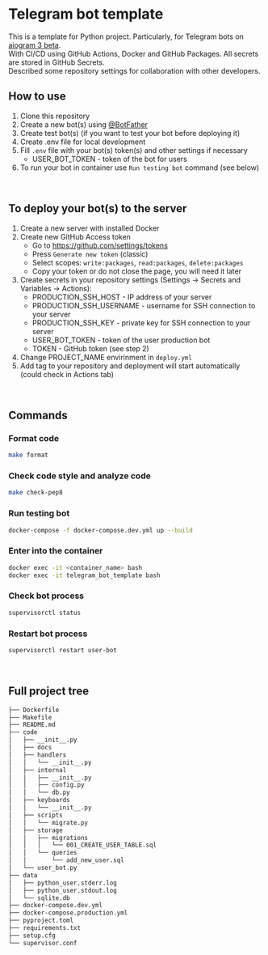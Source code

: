 # Telegram bot template

This is a template for Python project. Particularly, for Telegram bots on
[aiogram 3 beta](https://github.com/aiogram/aiogram).  
With CI/CD using GitHub Actions, Docker and GitHub Packages. All secrets are stored in GitHub Secrets.  
Described some repository settings for collaboration with other developers.


## How to use
1. Clone this repository
2. Create a new bot(s) using [@BotFather](https://t.me/BotFather)
3. Create test bot(s) (if you want to test your bot before deploying it)
4. Create .env file for local development
5. Fill `.env` file with your bot(s) token(s) and other settings if necessary
    - USER_BOT_TOKEN - token of the bot for users
6. To run your bot in container use `Run testing bot` command (see below)

<br>

## To deploy your bot(s) to the server
1. Create a new server with installed Docker
2. Create new GitHub Access token
   - Go to https://github.com/settings/tokens
   - Press `Generate new token` (classic)
   - Select scopes: `write:packages`, `read:packages`, `delete:packages`
   - Copy your token or do not close the page, you will need it later
3. Create secrets in your repository settings (Settings -> Secrets and Variables -> Actions):
   - PRODUCTION_SSH_HOST - IP address of your server
   - PRODUCTION_SSH_USERNAME - username for SSH connection to your server
   - PRODUCTION_SSH_KEY - private key for SSH connection to your server
   - USER_BOT_TOKEN - token of the user production bot
   - TOKEN - GitHub token (see step 2)
4. Change PROJECT_NAME envirinment in `deploy.yml`
5. Add tag to your repository and deployment will start automatically (could check in Actions tab)

<br>

## Commands
### Format code
```bash
make format
```

### Check code style and analyze code
```bash
make check-pep8
```

### Run testing bot
```bash
docker-compose -f docker-compose.dev.yml up --build
```

### Enter into the container
```bash
docker exec -it <container_name> bash
docker exec -it telegram_bot_template bash
```

### Check bot process
```bash
supervisorctl status
```

### Restart bot process
```bash
supervisorctl restart user-bot
```

<br>

## Full project tree
```bash
├── Dockerfile
├── Makefile
├── README.md
├── code
│   ├── __init__.py
│   ├── docs
│   ├── handlers
│   │   └── __init__.py
│   ├── internal
│   │   ├── __init__.py
│   │   ├── config.py
│   │   └── db.py
│   ├── keyboards
│   │   └── __init__.py
│   ├── scripts
│   │   └── migrate.py
│   ├── storage
│   │   ├── migrations
│   │   │   └── 001_CREATE_USER_TABLE.sql
│   │   └── queries
│   │       └── add_new_user.sql
│   └── user_bot.py
├── data
│   ├── python_user.stderr.log
│   ├── python_user.stdout.log
│   └── sqlite.db
├── docker-compose.dev.yml
├── docker-compose.production.yml
├── pyproject.toml
├── requirements.txt
├── setup.cfg
└── supervisor.conf
```